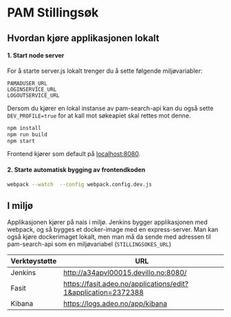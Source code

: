 # PAM Stillingsøk

## Hvordan kjøre applikasjonen lokalt

#### 1. Start node server
For å starte server.js lokalt trenger du å sette følgende miljøvariabler:
```
PAMADUSER_URL
LOGINSERVICE_URL
LOGOUTSERVICE_URL
```
Dersom du kjører en lokal instanse av pam-search-api kan du også sette `DEV_PROFILE=true` for at kall mot søkeapiet skal rettes mot denne.

```sh 
npm install
npm run build
npm start
```
Frontend kjører som default på [localhost:8080](localhost:8080). 

#### 2. Starte automatisk bygging av frontendkoden
```sh 
webpack --watch  --config webpack.config.dev.js
```


## I miljø

Applikasjonen kjører på nais i miljø. Jenkins bygger applikasjonen med webpack, og så bygges et docker-image med en express-server. Man kan også kjøre dockerimaget lokalt, men man må da sende med adressen til pam-search-api som en miljøvariabel (`STILLINGSOKES_URL`)

Verktøystøtte | URL
--------------|------------------------------------------------------------------
Jenkins       | http://a34apvl00015.devillo.no:8080/
Fasit         | https://fasit.adeo.no/applications/edit?1&application=2372388
Kibana        | https://logs.adeo.no/app/kibana










